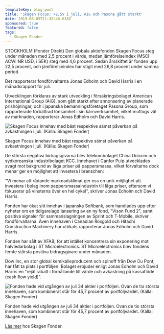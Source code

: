 ```yaml
---
templateKey: blog-post
title: 'Skagen Focus: +2,5% i juli, AIG och Pasona gått starkt'
date: 2019-08-09T11:32:46.638Z
sponsored: true
featured: false
tags:
  - Skagen Fonder
---
```

STOCKHOLM (Fonder Direkt) Den globala aktiefonden Skagen Focus steg under månaden med 2,5 procent i värde, medan jämförelseindex (MSCI ACWI NR USD, i SEK) steg med 4,6 procent. Sedan årsskiftet är fonden upp 22,5 procent, och jämförelseindex har stigit med 26,8 procent under samma period.



Det rapporterar fondförvaltarna Jonas Edholm och David Harris i en månadsrapport för juli.



Utvecklingen förklaras av stark utveckling i försäkringsbolaget American International Group (AIG), som gått starkt efter annonsering av planerade prishöjningar, och i japanska bemanningsföretaget Pasona Group, som rapporterade förbättrad lönsamhet i sin kärnverksamhet, vilket mottogs väl av marknaden, rapporterar Jonas Edholm och David Harris.

![Skagen Focus innehav med bäst respektive sämst påverkan på avkastningen i juli. (Källa: Skagen Fonder)](/img/skagen9aug5.png)

<span class="image-caption">Skagen Focus innehav med bäst respektive sämst påverkan på avkastningen i juli. (Källa: Skagen Fonder)</span>

De största negativa bidragsgivarna blev telekombolaget China Unicom och sydkoreanska industribolaget KCC. Innehavet i Canfor Pulp utvecklades svagt mot bakgrund av låga priser på pappersmassa, vilket förvaltarna dock menar ger en möjlighet att investera i branschen:



"Vi menar att rådande marknadsklimat ger oss en unik möjlighet att investera i bolag inom pappersmassaindustrin till låga priser, eftersom vi fokuserar på vinsterna över en hel cykel", skriver Jonas Edholm och David Harris.



Fonden har ökat sitt innehav i japanska Softbank, som handlades upp efter nyheter om en tidigarelagd lansering av en ny fond, "Vison Fund 2", samt positiva signaler för sammanslagningen av Sprint och T-Mobile, skriver fondförvaltarna. Även innehaven i Canadian Roxgold och Hitachi Construction Machinery har utökats rapporterar Jonas Edholm och David Harris.



Fonden har sålt av XFAB, för att istället koncentrera sin exponering mot halvledarbolag i ST Microelectronics. ST Microelectronics blev fondens femte största positiva bidragsgivare under månaden.



Dow Inc, en stor global kemikalieproducent och spinoff från Dow Du Pont, har fått ta plats i portföljen. Bolaget erbjuder enligt Jonas Edholm och David Harris en "rejäl rabatt i förhållande till värde och avkastning på kassaflöde (cash flow yield)".

![Fonden hade vid utgången av juli 34 aktier i portföljen. Ovan de tio största innehaven, som kombinerat står för 45,7 procent av portföljvärdet. (Källa: Skagen Fonder)](/img/skagen9aug6.png)

<span class="image-caption">Fonden hade vid utgången av juli 34 aktier i portföljen. Ovan de tio största innehaven, som kombinerat står för 45,7 procent av portföljvärdet. (Källa: Skagen Fonder)</span>

[Läs mer](https://www.skagenfonder.se/) hos Skagen Fonder.
